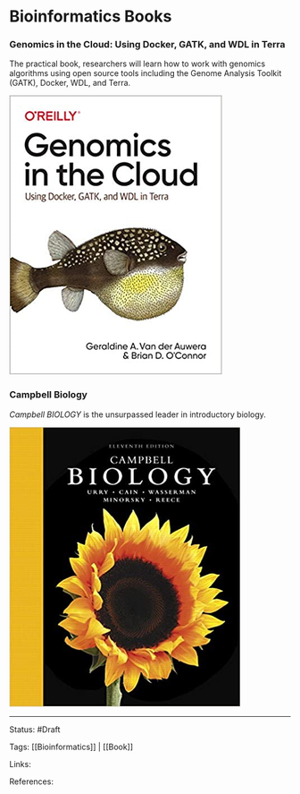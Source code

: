 # Bioinformatics Books


### Genomics in the Cloud: Using Docker, GATK, and WDL in Terra
The practical book, researchers will learn how to work with genomics algorithms using open source tools including the Genome Analysis Toolkit (GATK), Docker, WDL, and Terra.

![image|300](../attachments/20220818133146.png)


### Campbell Biology
_Campbell BIOLOGY_ is the unsurpassed leader in introductory biology.

![image|300](../attachments/20220818103758.png)


---

Status: #Draft

Tags:
[[Bioinformatics]] | [[Book]] 

Links:

References:



